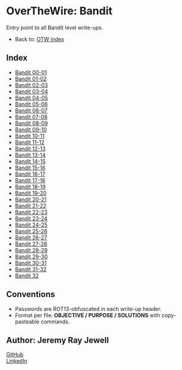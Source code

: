 # OverTheWire: Bandit

Entry point to all Bandit level write-ups.

- Back to: [OTW index](../README.md)

## Index
- [Bandit 00-01](./bandit00.md)
- [Bandit 01-02](./bandit01.md)
- [Bandit 02-03](./bandit02.md)
- [Bandit 03-04](./bandit03.md)
- [Bandit 04-05](./bandit04.md)
- [Bandit 05-06](./bandit05.md)
- [Bandit 06-07](./bandit06.md)
- [Bandit 07-08](./bandit07.md)
- [Bandit 08-09](./bandit08.md)
- [Bandit 09-10](./bandit09.md)
- [Bandit 10-11](./bandit10.md)
- [Bandit 11-12](./bandit11.md)
- [Bandit 12-13](./bandit12.md)
- [Bandit 13-14](./bandit13.md)
- [Bandit 14-15](./bandit14.md)
- [Bandit 15-16](./bandit15.md)
- [Bandit 16-17](./bandit16.md)
- [Bandit 17-18](./bandit17.md)
- [Bandit 18-19](./bandit18.md)
- [Bandit 19-20](./bandit19.md)
- [Bandit 20-21](./bandit20.md)
- [Bandit 21-22](./bandit21.md)
- [Bandit 22-23](./bandit22.md)
- [Bandit 23-24](./bandit23.md)
- [Bandit 24-25](./bandit24.md)
- [Bandit 25-26](./bandit25.md)
- [Bandit 26-27](./bandit26.md)
- [Bandit 27-28](./bandit27.md)
- [Bandit 28-29](./bandit28.md)
- [Bandit 29-30](./bandit29.md)
- [Bandit 30-31](./bandit30.md)
- [Bandit 31-32](./bandit31.md)
- [Bandit 32](./bandit32.md)

  
## Conventions
- Passwords are ROT13-obfuscated in each write-up header.
- Format per file: **OBJECTIVE / PURPOSE / SOLUTIONS** with copy-pasteable commands.

## Author: **Jeremy Ray Jewell**
[GitHub](https://github.com/jeremyrayjewell)  
[LinkedIn](https://www.linkedin.com/in/jeremyrayjewell)
